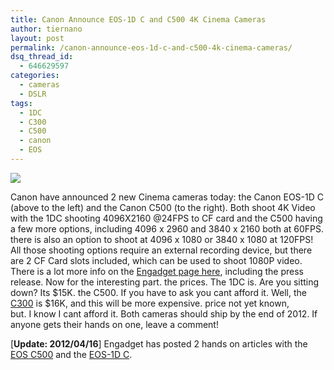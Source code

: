 ```yaml
---
title: Canon Announce EOS-1D C and C500 4K Cinema Cameras
author: tiernano
layout: post
permalink: /canon-announce-eos-1d-c-and-c500-4k-cinema-cameras/
dsq_thread_id:
  - 646629597
categories:
  - cameras
  - DSLR
tags:
  - 1DC
  - C300
  - C500
  - canon
  - EOS
---
```

![](https://images.tiernanotoole.net/Image/?inputImage=geekphotographer/canoncinemacams2012.jpg)

Canon have announced 2 new Cinema cameras today: the Canon EOS-1D C (above to the left) and the Canon C500 (to the right). Both shoot 4K Video with the 1DC shooting 4096X2160 @24FPS to CF card and the C500 having a few more options, including 4096 x 2960 and 3840 x 2160 both at 60FPS. there is also an option to shoot at 4096 x 1080 or 3840 x 1080 at 120FPS! All those shooting options require an external recording device, but there are 2 CF Card slots included, which can be used to shoot 1080P video. There is a lot more info on the [Engadget page here][2], including the press release. Now for the interesting part. the prices. The 1DC is. Are you sitting down? Its $15K. the C500. If you have to ask you cant afford it. Well, the [C300][3] is $16K, and this will be more expensive. price not yet known, but. I know I cant afford it. Both cameras should ship by the end of 2012. If anyone gets their hands on one, leave a comment!

[**Update: 2012/04/16**] Engadget has posted 2 hands on articles with the [EOS C500][4] and the [EOS-1D C][5].

 [2]: http://www.engadget.com/2012/04/12/canon-c500-eos-1d-c-4k/
 [3]: http://geekphotographer.com/new-cinema-cameras-from-red-and-canon
 [4]: http://www.engadget.com/2012/04/15/canon-cinema-eos-c500-hands-on/
 [5]: http://www.engadget.com/2012/04/15/canon-cinema-eos-1d-c-hands-on/